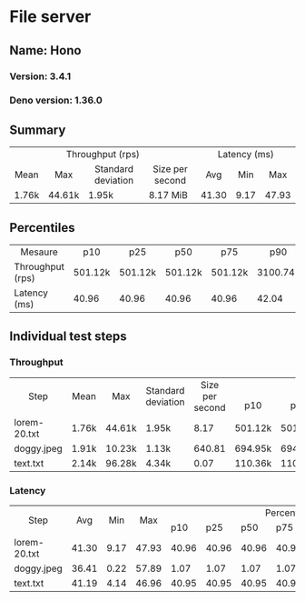 # File server
## Name: Hono 

### Version: 3.4.1
### Deno version: 1.36.0

## Summary
<table>
<tr>
    <td align="center" colspan="4">Throughput (rps)</td>
    <td align="center" colspan="3">Latency (ms)</td>
</tr>
<tr>
    <td align="center">Mean</td>
    <td align="center">Max</td>
    <td align="center">Standard deviation</td>
    <td align="center">Size per second</td>
    <td align="center">Avg</td>
    <td align="center">Min</td>
    <td align="center">Max</td>
</tr>
<tr>
    <td>1.76k</td>
    <td>44.61k</td>
    <td>1.95k</td>
    <td>8.17 MiB</td>
    <td>41.30</td>
    <td>9.17</td>
    <td>47.93</td>
</tr>
</table>

## Percentiles

<table>
<tr>
  <td align="center">Mesaure</td>
  <td align="center">p10</td>
  <td align="center">p25</td>
  <td align="center">p50</td>
  <td align="center">p75</td>
  <td align="center">p90</td>
  <td align="center">p95</td>
  <td align="center">p99</td>
</tr>
<tr>
  <td>Throughput (rps)</td>
  <td>501.12k</td>
  <td>501.12k</td>
  <td>501.12k</td>
  <td>501.12k</td>
  <td>3100.74k</td>
  <td>3985.33k</td>
  <td>5457.06k</td>
</tr>
<tr>
  <td>Latency (ms)</td>
  <td>40.96</td>
  <td>40.96</td>
  <td>40.96</td>
  <td>40.96</td>
  <td>42.04</td>
  <td>42.25</td>
  <td>44.13</td>
</tr>
</table>

## Individual test steps

### Throughput

<table>
<tr>
  <td align="center" rowspan="2">Step</td>
  <td align="center" rowspan="2">Mean</td>
  <td align="center" rowspan="2">Max</td>
  <td align="center" rowspan="2">Standard deviation</td>
  <td align="center" rowspan="2">Size per second</td>
  <td align="center" colspan="7">Percentiles</td>
</tr>
<tr>
  <!-- still Step -->
  <!-- still Mean -->
  <!-- still Max -->
  <!-- still Standard deviation -->
  <!-- still Size per second -->
  <td align="center">p10</td>
  <td align="center">p25</td>
  <td align="center">p50</td>
  <td align="center">p75</td>
  <td align="center">p90</td>
  <td align="center">p95</td>
  <td align="center">p99</td>
</tr>
<tr>
  <td>lorem-20.txt</td>
  <td>1.76k</td>
  <td>44.61k</td>
  <td>1.95k</td>
  <td>8.17</td>
  <td>501.12k</td>
  <td>501.12k</td>
  <td>501.12k</td>
  <td>501.12k</td>
  <td>3100.74k</td>
  <td>3985.33k</td>
  <td>5457.06k</td>
</tr><tr>
  <td>doggy.jpeg</td>
  <td>1.91k</td>
  <td>10.23k</td>
  <td>1.13k</td>
  <td>640.81</td>
  <td>694.95k</td>
  <td>694.95k</td>
  <td>694.95k</td>
  <td>694.95k</td>
  <td>3111.20k</td>
  <td>3623.37k</td>
  <td>5005.92k</td>
</tr><tr>
  <td>text.txt</td>
  <td>2.14k</td>
  <td>96.28k</td>
  <td>4.34k</td>
  <td>0.07</td>
  <td>110.36k</td>
  <td>110.36k</td>
  <td>110.36k</td>
  <td>110.36k</td>
  <td>3490.38k</td>
  <td>4216.81k</td>
  <td>9231.90k</td>
</tr></table>

### Latency

<table>
<tr>
  <td align="center" rowspan="2">Step</td>
  <td align="center" rowspan="2">Avg</td>
  <td align="center" rowspan="2">Min</td>
  <td align="center" rowspan="2">Max</td>
  <td align="center" colspan="7">Percentiles</td>
</tr>
<tr>
  <!-- still Avg -->
  <!-- still Min -->
  <!-- still Max -->
  <td>p10</td>
  <td>p25</td>
  <td>p50</td>
  <td>p75</td>
  <td>p90</td>
  <td>p95</td>
  <td>p99</td>
</tr>
<tr>
  <td>lorem-20.txt</td>
  <td>41.30</td>
  <td>9.17</td>
  <td>47.93</td>
  <td>40.96</td>
  <td>40.96</td>
  <td>40.96</td>
  <td>40.96</td>
  <td>42.04</td>
  <td>42.25</td>
  <td>44.13</td>
</tr><tr>
  <td>doggy.jpeg</td>
  <td>36.41</td>
  <td>0.22</td>
  <td>57.89</td>
  <td>1.07</td>
  <td>1.07</td>
  <td>1.07</td>
  <td>1.07</td>
  <td>42.04</td>
  <td>42.93</td>
  <td>44.71</td>
</tr><tr>
  <td>text.txt</td>
  <td>41.19</td>
  <td>4.14</td>
  <td>46.96</td>
  <td>40.95</td>
  <td>40.95</td>
  <td>40.95</td>
  <td>40.95</td>
  <td>42.03</td>
  <td>42.11</td>
  <td>43.21</td>
</tr></table>